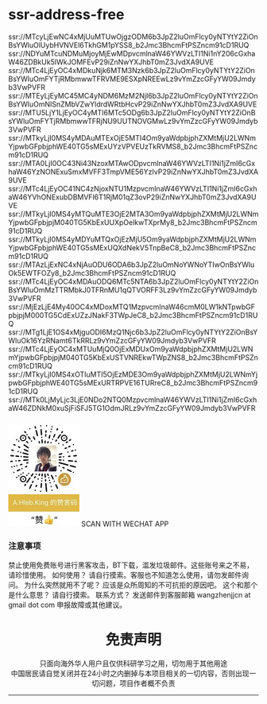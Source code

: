 # ssr-address-free

ssr://MTcyLjEwNC4xMjUuMTUwOjgzODM6b3JpZ2luOmFlcy0yNTYtY2ZiOnBsYWluOlUybHVNVEl6TkhGM1pYSS8_b2Jmc3BhcmFtPSZncm91cD1RUQ
ssr://NDYuMTcuNDMuMjoyMjEwMDpvcmlnaW46YWVzLTI1Ni1nY206cGxhaW46ZDBkUk5IWkJOMFEvP29iZnNwYXJhbT0mZ3JvdXA9UVE
ssr://MTc4LjEyOC4xMDkuNjk6MTM3Nzk6b3JpZ2luOmFlcy0yNTYtY2ZiOnBsYWluOmFYTjRMbmwwTFRVME9ESXpNREEwLz9vYmZzcGFyYW09Jmdyb3VwPVFR
ssr://MTEyLjEyMC45MC4yNDM6MzM2NjI6b3JpZ2luOmFlcy0yNTYtY2ZiOnBsYWluOmNISnZMbVZwYldrdWRtbHcvP29iZnNwYXJhbT0mZ3JvdXA9UVE
ssr://MTU5LjY1LjEyOC4yMTI6MTc5ODg6b3JpZ2luOmFlcy0yNTYtY2ZiOnBsYWluOmFYTjRMbmwwTFRjNU9UUTNOVGMwLz9vYmZzcGFyYW09Jmdyb3VwPVFR
ssr://MTkyLjI0MS4yMDAuMTExOjE5MTI4Om9yaWdpbjphZXMtMjU2LWNmYjpwbGFpbjphWE40TG5sMExUYzVPVEUzTkRVMS8_b2Jmc3BhcmFtPSZncm91cD1RUQ
ssr://MTA0LjI0OC43Ni43NzoxMTAwODpvcmlnaW46YWVzLTI1Ni1jZmI6cGxhaW46YzNONExuSmxMVFF3TmpVME56YzIvP29iZnNwYXJhbT0mZ3JvdXA9UVE
ssr://MTc4LjEyOC41NC4zNjoxNTU1MzpvcmlnaW46YWVzLTI1Ni1jZmI6cGxhaW46YVhONExubDBMVFl6T1RjM01qZ3ovP29iZnNwYXJhbT0mZ3JvdXA9UVE
ssr://MTkyLjI0MS4yMTQuMTE3OjE2MTA3Om9yaWdpbjphZXMtMjU2LWNmYjpwbGFpbjpjM040TG5KbExUUXpOelkwTXprMy8_b2Jmc3BhcmFtPSZncm91cD1RUQ
ssr://MTkyLjI0MS4yMDYuMTQxOjEzMjU5Om9yaWdpbjphZXMtMjU2LWNmYjpwbGFpbjphWE40TG5sMExUQXdNekV5TnpBeC8_b2Jmc3BhcmFtPSZncm91cD1RUQ
ssr://MTAzLjExNC4xNjAuODU6ODA6b3JpZ2luOmNoYWNoYTIwOnBsYWluOk5EWTFOZy8_b2Jmc3BhcmFtPSZncm91cD1RUQ
ssr://MTc4LjEyOC4xMDAuODQ6MTc5NTA6b3JpZ2luOmFlcy0yNTYtY2ZiOnBsYWluOmMzTTRMbkJ0TFRnMU1qQTVORFF3Lz9vYmZzcGFyYW09Jmdyb3VwPVFR
ssr://MjEzLjE4My40OC4xMDoxMTQ1MzpvcmlnaW46cmM0LW1kNTpwbGFpbjpjM000TG5CdExUZzJNakF3TWpJeC8_b2Jmc3BhcmFtPSZncm91cD1RUQ
ssr://MTg1LjE1OS4xMjguODI6MzQ1Njc6b3JpZ2luOmFlcy0yNTYtY2ZiOnBsYWluOk16YzRNamt6TkRRLz9vYmZzcGFyYW09Jmdyb3VwPVFR
ssr://MTc4LjEyOC4xMTUuMjQ0OjExMDUxOm9yaWdpbjphZXMtMjU2LWNmYjpwbGFpbjpjM040TG5KbExUSTVNREkwTWpZNS8_b2Jmc3BhcmFtPSZncm91cD1RUQ
ssr://MTkyLjI0MS4xOTIuMTI5OjEzMDE3Om9yaWdpbjphZXMtMjU2LWNmYjpwbGFpbjphWE40TG5sMExURTRPVE16TURreC8_b2Jmc3BhcmFtPSZncm91cD1RUQ
ssr://MTk0LjMyLjc3LjE0NDo2NTQ0MzpvcmlnaW46YWVzLTI1Ni1jZmI6cGxhaW46ZDNkM0xuSjFiSFJ5TG1OdmJRLz9vYmZzcGFyYW09Jmdyb3VwPVFR


 #####
 ![Sponsor me](https://github.com/wangzhenjjcn/IMAGE/blob/master/StarMe.jpg) SCAN WITH WECHAT APP


### 注意事项
 禁止使用免费账号进行黑客攻击，BT下载，滥发垃圾邮件。这些账号来之不易，请珍惜使用。
 如何使用？
 请自行摸索。客服也不知道怎么使用，请勿发邮件询问。
 为什么突然就用不了呢？
 应该是众所周知的不可抗拒的原因吧。
 这个和那个是什么意思？
 请自行摸索。
 联系方式？
 发送邮件到客服邮箱 wangzhenjjcn at gmail dot com 申报故障或其他建议。
 
 
<h1 align="center"> 免责声明 </h1>
<p align="center">
只面向海外华人用户且仅供科研学习之用，切勿用于其他用途
<br>
中国居民请自觉关闭并在24小时之内删掉与本项目相关的一切内容，否则出现一切问题，项目作者概不负责
</p>
<hr>
